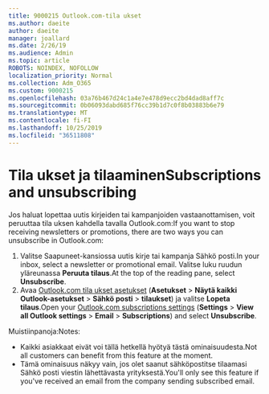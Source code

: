 ```yaml
---
title: 9000215 Outlook.com-tila ukset
ms.author: daeite
author: daeite
manager: joallard
ms.date: 2/26/19
ms.audience: Admin
ms.topic: article
ROBOTS: NOINDEX, NOFOLLOW
localization_priority: Normal
ms.collection: Adm_O365
ms.custom: 9000215
ms.openlocfilehash: 03a76b467d24c1a4e7e478d9ecc2bd4dad8aff7c
ms.sourcegitcommit: 0b06093dabd685f76cc39b1d7c0f8b03883b6e79
ms.translationtype: MT
ms.contentlocale: fi-FI
ms.lasthandoff: 10/25/2019
ms.locfileid: "36511808"
---
```

# <a name="subscriptions-and-unsubscribing"></a><span data-ttu-id="033dd-102">Tila ukset ja tilaaminen</span><span class="sxs-lookup"><span data-stu-id="033dd-102">Subscriptions and unsubscribing</span></span>

<span data-ttu-id="033dd-103">Jos haluat lopettaa uutis kirjeiden tai kampanjoiden vastaanottamisen, voit peruuttaa tila uksen kahdella tavalla Outlook.com:</span><span class="sxs-lookup"><span data-stu-id="033dd-103">If you want to stop receiving newsletters or promotions, there are two ways you can unsubscribe in Outlook.com:</span></span>

1. <span data-ttu-id="033dd-104">Valitse Saapuneet-kansiossa uutis kirje tai kampanja Sähkö posti.</span><span class="sxs-lookup"><span data-stu-id="033dd-104">In your inbox, select a newsletter or promotional email.</span></span> <span data-ttu-id="033dd-105">Valitse luku ruudun yläreunassa **Peruuta tilaus**.</span><span class="sxs-lookup"><span data-stu-id="033dd-105">At the top of the reading pane, select **Unsubscribe**.</span></span>
2. <span data-ttu-id="033dd-106">Avaa [Outlook.com tila ukset asetukset](https://outlook.live.com/mail/options/mail/brandsSubscriptions) (**Asetukset** > **Näytä kaikki Outlook-asetukset** > **Sähkö posti** > **tilaukset**) ja valitse **Lopeta tilaus**.</span><span class="sxs-lookup"><span data-stu-id="033dd-106">Open your [Outlook.com subscriptions settings](https://outlook.live.com/mail/options/mail/brandsSubscriptions) (**Settings** > **View all Outlook settings** > **Email** > **Subscriptions**) and select **Unsubscribe**.</span></span>

<span data-ttu-id="033dd-107">Muistiinpanoja:</span><span class="sxs-lookup"><span data-stu-id="033dd-107">Notes:</span></span>

- <span data-ttu-id="033dd-108">Kaikki asiakkaat eivät voi tällä hetkellä hyötyä tästä ominaisuudesta.</span><span class="sxs-lookup"><span data-stu-id="033dd-108">Not all customers can benefit from this feature at the moment.</span></span>
- <span data-ttu-id="033dd-109">Tämä ominaisuus näkyy vain, jos olet saanut sähköpostitse tilaamasi Sähkö posti viestin lähettävasta yrityksestä.</span><span class="sxs-lookup"><span data-stu-id="033dd-109">You'll only see this feature if you've received an email from the company sending subscribed email.</span></span>